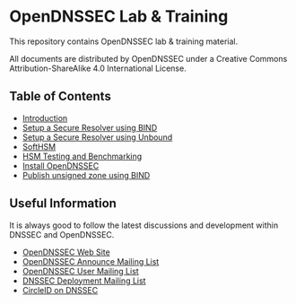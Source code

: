 # OpenDNSSEC Lab & Training

This repository contains OpenDNSSEC lab & training material.

All documents are distributed by OpenDNSSEC under a Creative Commons Attribution-ShareAlike 4.0 International License.

## Table of Contents

- [Introduction](intro.md)
- [Setup a Secure Resolver using BIND](recursive-bind.md)
- [Setup a Secure Resolver using Unbound](recursive-unbound.md)
- [SoftHSM](softhsm.md)
- [HSM Testing and Benchmarking](hsm-testing.md)
- [Install OpenDNSSEC](opendnssec-install.md)
- [Publish unsigned zone using BIND](publish-unsigned.md)


## Useful Information

It is always good to follow the latest discussions and development within DNSSEC and OpenDNSSEC.

- [OpenDNSSEC Web Site](http://www.opendnssec.org/)
- [OpenDNSSEC Announce Mailing List](https://lists.opendnssec.org/mailman/listinfo/opendnssec-announce)
- [OpenDNSSEC User Mailing List](https://lists.opendnssec.org/mailman/listinfo/opendnssec-user)
- [DNSSEC Deployment Mailing List](https://dnssec-deployment.org/mailman/listinfo/dnssec-deployment)
- [CircleID on DNSSEC](http://www.circleid.com/topics/dnssec)
